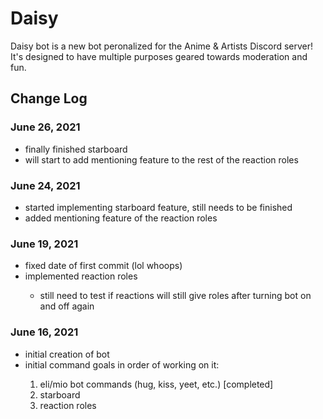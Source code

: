 <h1>Daisy</h1>
<p>Daisy bot is a new bot peronalized for the Anime & Artists Discord server! It's designed to have multiple purposes geared towards moderation and fun.</p>
<h2>Change Log</h2>
<h3>June 26, 2021</h3>
  <p>
  <ul>
  <li>finally finished starboard
  <li>will start to add mentioning feature to the rest of the reaction roles</li>
  </ul>
  </p>

<h3>June 24, 2021</h3>
  <p>
    <ul>
      <li>started implementing starboard feature, still needs to be finished</li>
      <li>added mentioning feature of the reaction roles
    </ul>
  </p>

<h3>June 19, 2021</h3>
  <p>
  <ul>
  <li>fixed date of first commit (lol whoops)</li>
  <li>implemented reaction roles</li>
  <ul><li>still need to test if reactions will still give roles after turning bot on and off again</li></ul>
  </ul>
  </p>

<h3>June 16, 2021</h3>
  <p>
  <ul>
  <li>initial creation of bot</li>
  <li>initial command goals in order of working on it:</li>
  <ol>
    <li>eli/mio bot commands (hug, kiss, yeet, etc.) [completed]</li>
    <li>starboard</li>
    <li>reaction roles</li>
  </ol>
  </ul>
  </p>
